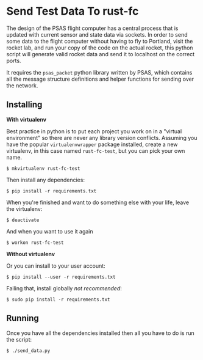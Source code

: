 Send Test Data To rust-fc
=========================

The design of the PSAS flight computer has a central process that is updated with current sensor and state data via sockets. In order to send some data to the flight computer without having to fly to Portland, visit the rocket lab, and run your copy of the code on the actual rocket, this python script will generate valid rocket data and send it to localhost on the correct ports.

It requires the `psas_packet` python library written by PSAS, which contains all the message structure definitions and helper functions for sending over the network.


Installing
----------

**With virtualenv**

Best practice in python is to put each project you work on in a "virtual environment" so there are never any library version conflicts. Assuming you have the popular `virtualenvwrapper` package installed, create a new virtualenv, in this case named `rust-fc-test`, but you can pick your own name.

    $ mkvirtualenv rust-fc-test

Then install any dependencies:

    $ pip install -r requirements.txt

When you're finished and want to do something else with your life, leave the virtualenv:

    $ deactivate

And when you want to use it again

    $ workon rust-fc-test

**Without virtualenv**

Or you can install to your user account:

    $ pip install --user -r requirements.txt

Failing that, install globally _not recommended_:

    $ sudo pip install -r requirements.txt


Running
-------

Once you have all the dependencies installed then all you have to do is run the script:

    $ ./send_data.py
